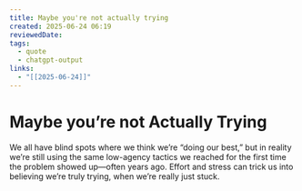 ```yaml
---
title: Maybe you're not actually trying
created: 2025-06-24 06:19
reviewedDate: 
tags:
  - quote
  - chatgpt-output
links:
  - "[[2025-06-24]]"
---
```

# Maybe you’re not Actually Trying 


We all have blind spots where we think we’re “doing our best,” but in reality we’re still using the same low-agency tactics we reached for the first time the problem showed up—often years ago. Effort and stress can trick us into believing we’re truly trying, when we’re really just stuck.